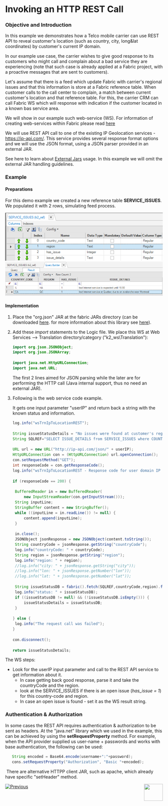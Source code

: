 # Invoking an HTTP REST Call

### Objective and Introduction

In this example we demonstrates how a Telco mobile carrier can use REST API to reveal customer's location (such as country, city, long&lat coordinates) by customer's current IP domain. 

In our example use case, the carrier wishes to give good response to its customers who might call and complain about a bad service they are experiencing (note that such case is already applied at a Fabric project, with a proactive messages that are sent to customers). 

Let's assume that there is a feed which update Fabric with carrier's regional issues and that this information is store at a Fabric reference table. When customer calls to the call center to complain, a match between current customer's location and that reference table. For this, the carrier CRM can call Fabric WS which will response with indication if the customer located in a known bas service area.     

We will show in our example such web-service (WS). For information of creating web-services within Fabric please read [here](/articles/15_web_services_and_graphit/03_create_a_web_service.md)

We will use REST API call to one of the existing IP Geolocation services - https://ip-api.com/. This service provides several response format options and we will use the JSON format, using a JSON parser provided in an external JAR. 

See here to learn about [External Jars](/articles/31_external_resources/01_external_jars.md) usage. In this example we will omit the external JAR handling guidelines.



### Example 

#### Preparations

For this demo example we created a new reference table **SERVICE_ISSUES**. We populated it with 2 rows, simulating feed process.



<img src="images/service_issues.png" alt="image" style="zoom:90%;" /><img src="images/service_issues_data.png" alt="image" style="zoom:80%;" />

#### Implementation

1. Place the "org.json" JAR at the fabric JARs directory (can be downloaded [here](https://mvnrepository.com/artifact/org.json/json). for more information about this library see [here](https://github.com/stleary/JSON-java)). 

2. Add these *import* statements to the Logic file. We place this WS at Web Services --> Translation directory/category ("k2_ws\Translation"):

   ```java
   import org.json.JSONObject;
   import org.json.JSONArray;
   
   import java.net.HttpURLConnection;
   import java.net.URL;
   ```

   The first 2 lines aimed for JSON parsing while the later are for performing the HTTP call (Java internal support, thus no need an external JAR). 

3. Following is the web service code example. 

   It gets one input parameter "userIP" and return back a string with the known status and information. 

   ```java
   log.info("wsTrnIpToLocationREST");
   
   String issueStatusDetails = "No issues were found at customer's region";
   String SQLREF="SELECT ISSUE_DETAILS from SERVICE_ISSUES where COUNTRY_CODE = ? and REGION = ? and HAS_ISSUE = 1";
   
   URL url = new URL("http://ip-api.com/json/" + userIP);
   HttpURLConnection con = (HttpURLConnection) url.openConnection();
   con.setRequestMethod("GET");
   int responseCode = con.getResponseCode();
   log.info("wsTrnIpToLocationREST - Response code for user domain IP " + userIP + ": " + responseCode);
   
   if (responseCode == 200) { 
   
   	BufferedReader in = new BufferedReader(
     	new InputStreamReader(con.getInputStream()));
   	String inputLine;
   	StringBuffer content = new StringBuffer();
   	while ((inputLine = in.readLine()) != null) {
       	content.append(inputLine);
   	}
   	
   	in.close();
   	JSONObject jsonResponse = new JSONObject(content.toString());
   	String countryCode = jsonResponse.getString("countryCode"); 
   	log.info("countryCode: " + countryCode);	
   	String region = jsonResponse.getString("region");
   	log.info("region: " + region);
   	//log.info("city: " + jsonResponse.getString("city"));
   	//log.info("lon: " + jsonResponse.getNumber("lon"));	
   	//log.info("lat: " + jsonResponse.getNumber("lat"));
   	
   	String issueStatusDB = fabric().fetch(SQLREF,countryCode,region).firstValue().toString();
   	log.info("status: " + issueStatusDB);
   	if ((issueStatusDB != null) && (!issueStatusDB.isEmpty())) {
   		issueStatusDetails = issueStatusDB;
   	}
   	
   } else {
   	log.info("The request call was failed");
   }
   
   con.disconnect();
   
   return issueStatusDetails;
   
   ```
   
The WS steps:
   
* Look for the userIP input parameter and call to the REST API service to get information about it.
   * In case getting back good response, parse it and take the countryCode and the region.
   * look at the SERVICE_ISSUES if there is an open issue (*has_issue = 1*) for this country-code and region.
   * In case an open issue is found - set it as the WS result string. 
   

   
### Authentication & Authorization
   
In some cases the REST API requires authentication & authorization to be sent as headers. At the "java.net" library which we used in the example, this can be achieved by using the **setRequestProperty** method. For example, when the API provider supplied us user-name + passwords and works with base authentication, the following can be used:
   
```java
   String encoded = Base64.encode(username+":"+password);
   cons.setRequestProperty("Authorization", "Basic "+encoded);
   ```

​		There are alternative HTTPP client JAR, such as apache, which already have specific "setHeader" method.



[![Previous](/articles/images/Previous.png)](/articles/31_external_resources/02_invoke_remote_server_calls.md)[<img align="right" width="60" height="54" src="/articles/images/Next.png">](/articles/31_external_resources/04_invoke_soap_call_example.md)